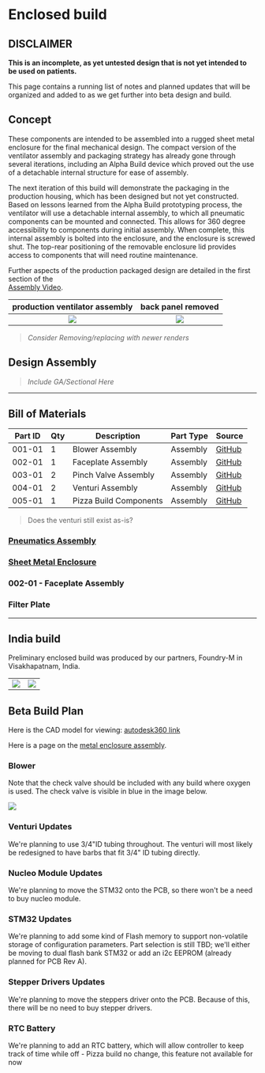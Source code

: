 # Enclosed build

## DISCLAIMER

**This is an incomplete, as yet untested design that is not yet intended to be used on patients.**

This page contains a running list of notes and planned updates that will be organized and added to as we get further into beta design and build.

## Concept

These components are intended to be assembled into a rugged sheet metal enclosure for the final mechanical design. The
compact version of the ventilator assembly and packaging strategy has already gone through several iterations,
including an Alpha Build device which proved out the use of a detachable internal structure for ease of assembly.

The next iteration of this build will demonstrate the packaging in the production housing, which has been designed but
not yet constructed. Based on lessons learned from the Alpha Build prototyping process, the ventilator will use a
detachable internal assembly, to which all pneumatic components can be mounted and connected. This allows for 360
degree accessibility to components during initial assembly. When complete, this internal assembly is bolted into the
enclosure, and the enclosure is screwed shut. The top-rear positioning of the removable enclosure lid provides
access to components that will need routine maintenance.

Further aspects of the production packaged design are detailed in the first section of the\
[Assembly Video](https://youtu.be/2hdV5CWcLb4).

| production ventilator assembly    |  back panel removed   |
|:---:|:---:|
| ![](images/enclosed_rendering_face.png) | ![](images/enclosed_rendering_open_back.png)  |



>*Consider Removing/replacing with newer renders*

## Design Assembly



>*Include GA/Sectional Here*

***
## Bill of Materials


| Part ID | Qty | Description | Part Type | Source |
| ----------- |:----------- | ------------ | ------ | ----- |
| 001-01 | 1 | Blower Assembly | Assembly | [GitHub](../blower/Readme.md)|
| 002-01| 1 | Faceplate Assembly | Assembly| [GitHub](faceplate/Readme.md)|
| 003-01| 2 | Pinch Valve Assembly | Assembly| [GitHub](../pinch_valve/Readme.md)|
| 004-01| 2 | Venturi Assembly | Assembly | [GitHub](../venturi/Readme.md) |
| 005-01| 1 | Pizza Build Components | Assembly | [GitHub](../pizza_build/Readme.md) |

>Does the venturi still exist as-is?

### [Pneumatics Assembly](pneumatic_assy)

### [Sheet Metal Enclosure](enclosure)

### 002-01 - Faceplate Assembly

### Filter Plate

***


## India build

Preliminary enclosed build was produced by our partners, Foundry-M in Visakhapatnam, India.

|     |     |
|:---:|:---:|
|![](images/India_build_yellow.jpeg) | ![](images/India_build_open_back.jpeg)  |


## Beta Build Plan

Here is the CAD model for viewing: [autodesk360 link](https://a360.co/2PTyRzh)

Here is a page on the [metal enclosure assembly](enclosure).


### Blower

Note that the check valve should be included with any build where oxygen is used. The check valve is visible in blue in the image below.

![](images/blower_check_valve.png)

### Venturi Updates

We're planning to use 3/4"ID tubing throughout. The venturi will most likely be redesigned to have barbs that fit 3/4" ID tubing directly.

### Nucleo Module Updates

We're planning to move the STM32 onto the PCB, so there won't be a need to buy nucleo module.

### STM32 Updates

We're planning to add some kind of Flash memory to support non-volatile storage of configuration parameters. Part selection is still TBD; we'll either be moving to dual flash bank STM32 or add an i2c EEPROM (already planned for PCB Rev A).

### Stepper Drivers Updates

We're planning to move the steppers driver onto the PCB. Because of this, there will be no need to buy stepper drivers.

### RTC Battery

We're planning to add an RTC battery, which will allow controller to keep track of time while off - Pizza build no change, this feature not available for now
